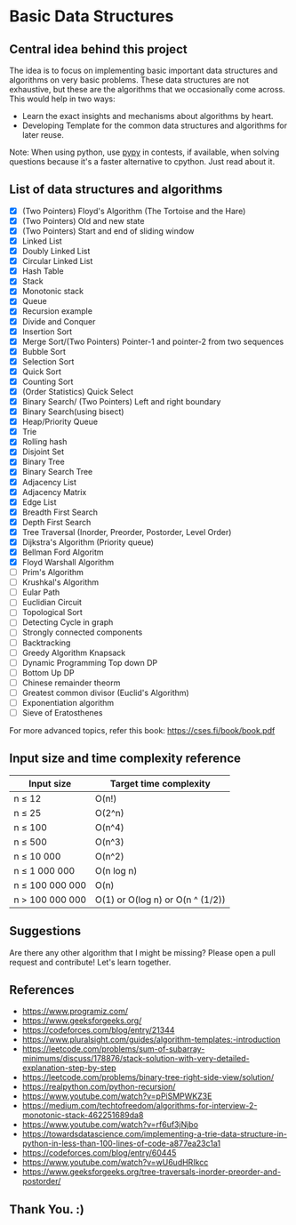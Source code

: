 # Basic Data Structures

## Central idea behind this project

The idea is to focus on implementing basic important data structures and algorithms on very basic problems. These data structures are not exhaustive, but these are the algorithms that we occasionally come across.
This would help in two ways:

- Learn the exact insights and mechanisms about algorithms by heart.
- Developing Template for the common data structures and algorithms for later reuse.

Note: When using python, use [pypy](https://www.pypy.org/) in contests, if available, when solving questions because it's a faster alternative to cpython. Just read about it.

## List of data structures and algorithms

- [x] (Two Pointers) Floyd's Algorithm (The Tortoise and the Hare)
- [x] (Two Pointers) Old and new state
- [x] (Two Pointers) Start and end of sliding window
- [x] Linked List
- [x] Doubly Linked List
- [x] Circular Linked List
- [x] Hash Table
- [x] Stack
- [x] Monotonic stack
- [x] Queue
- [x] Recursion example
- [x] Divide and Conquer
- [x] Insertion Sort
- [x] Merge Sort/(Two Pointers) Pointer-1 and pointer-2 from two sequences
- [x] Bubble Sort
- [x] Selection Sort
- [x] Quick Sort
- [x] Counting Sort
- [x] (Order Statistics) Quick Select
- [x] Binary Search/ (Two Pointers) Left and right boundary
- [x] Binary Search(using bisect)
- [x] Heap/Priority Queue
- [x] Trie
- [x] Rolling hash
- [x] Disjoint Set
- [x] Binary Tree
- [x] Binary Search Tree
- [x] Adjacency List
- [x] Adjacency Matrix
- [x] Edge List
- [x] Breadth First Search
- [x] Depth First Search
- [x] Tree Traversal (Inorder, Preorder, Postorder, Level Order)
- [x] Dijkstra's Algorithm (Priority queue)
- [x] Bellman Ford Algoritm
- [x] Floyd Warshall Algorithm
- [ ] Prim's Algorithm
- [ ] Krushkal's Algorithm
- [ ] Eular Path
- [ ] Euclidian Circuit
- [ ] Topological Sort
- [ ] Detecting Cycle in graph
- [ ] Strongly connected components
- [ ] Backtracking
- [ ] Greedy Algorithm Knapsack
- [ ] Dynamic Programming Top down DP
- [ ] Bottom Up DP
- [ ] Chinese remainder theorm
- [ ] Greatest common divisor (Euclid's Algorithm)
- [ ] Exponentiation algorithm
- [ ] Sieve of Eratosthenes

For more advanced topics, refer this book: https://cses.fi/book/book.pdf

## Input size and time complexity reference

| Input size      | Target time complexity           |
| --------------- | -------------------------------- |
| n ≤ 12          | O(n!)                            |
| n ≤ 25          | O(2^n)                           |
| n ≤ 100         | O(n^4)                           |
| n ≤ 500         | O(n^3)                           |
| n ≤ 10 000      | O(n^2)                           |
| n ≤ 1 000 000   | O(n log n)                       |
| n ≤ 100 000 000 | O(n)                             |
| n > 100 000 000 | O(1) or O(log n) or O(n ^ (1/2)) |

## Suggestions

Are there any other algorithm that I might be missing? Please open a pull request and contribute! Let's learn together.

## References

- https://www.programiz.com/
- https://www.geeksforgeeks.org/
- https://codeforces.com/blog/entry/21344
- https://www.pluralsight.com/guides/algorithm-templates:-introduction
- https://leetcode.com/problems/sum-of-subarray-minimums/discuss/178876/stack-solution-with-very-detailed-explanation-step-by-step
- https://leetcode.com/problems/binary-tree-right-side-view/solution/
- https://realpython.com/python-recursion/
- https://www.youtube.com/watch?v=pPiSMPWKZ3E
- https://medium.com/techtofreedom/algorithms-for-interview-2-monotonic-stack-462251689da8
- https://www.youtube.com/watch?v=rf6uf3jNjbo
- https://towardsdatascience.com/implementing-a-trie-data-structure-in-python-in-less-than-100-lines-of-code-a877ea23c1a1
- https://codeforces.com/blog/entry/60445
- https://www.youtube.com/watch?v=wU6udHRIkcc
- https://www.geeksforgeeks.org/tree-traversals-inorder-preorder-and-postorder/

## Thank You. :)
